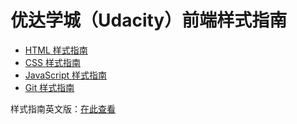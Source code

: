 
# 优达学城（Udacity）前端样式指南


- [HTML 样式指南](https://udacity.github.io/frontend-nanodegree-styleguide-zh/html/前端工程师纳米学位样式指南%20-%20HTML%20.html)
- [CSS 样式指南](https://udacity.github.io/frontend-nanodegree-styleguide-zh/html/前端工程师纳米学位样式指南%20-%20CSS.html)
- [JavaScript 样式指南](https://udacity.github.io/frontend-nanodegree-styleguide-zh/html/前端工程师纳米学位样式指南%20-%20JavaScript.html)
- [Git 样式指南](https://udacity.github.io/frontend-nanodegree-styleguide-zh/html/前端工程师纳米学位样式指南%20-%20Git.html)

样式指南英文版：[在此查看](https://udacity.github.io/frontend-nanodegree-styleguide/)

